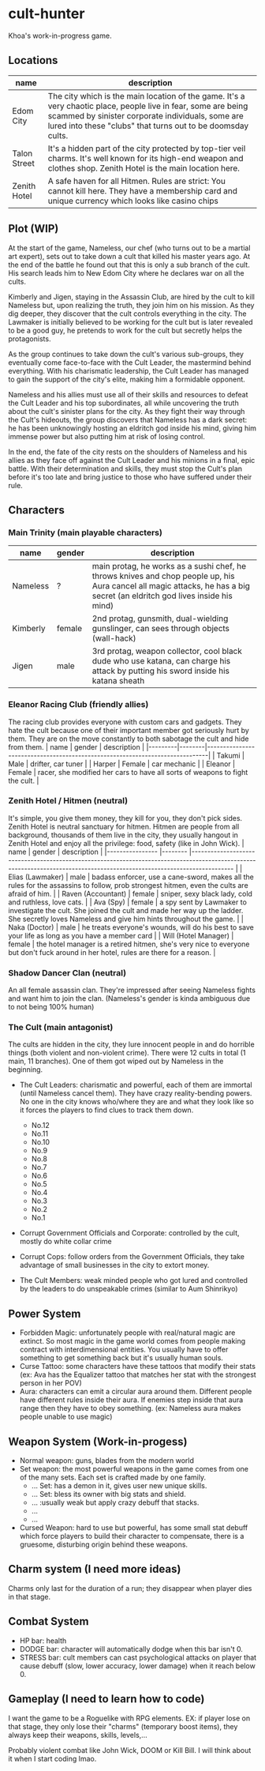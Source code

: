 # cult-hunter
Khoa's work-in-progress game.

## Locations
| name          	| description                                                                                                                                                                                                     	                    |
|---------------	|-----------------------------------------------------------------------------------------------------------------------------------------------------------------------------------------------------------------------------------	|
| Edom City 	        | The city which is the main location of the game. It's a very chaotic place, people live in fear, some are being scammed by sinister corporate individuals, some are lured into these "clubs" that turns out to be doomsday cults. 	|
| Talon Street  	| It's a hidden part of the city protected by top-tier veil charms. It's well known for its high-end weapon and clothes shop. Zenith Hotel is the main location here. |
| Zenith Hotel    	| A safe haven for all Hitmen. Rules are strict: You cannot kill here. They have a membership card and unique currency which looks like casino chips |                                                                                                                                                                                                     	|

## Plot (WIP)
At the start of the game, Nameless, our chef (who turns out to be a martial art expert), sets out to take down a cult that killed his master years ago. At the end of the battle he found out that this is only a sub branch of the cult. His search leads him to New Edom City where he declares war on all the cults.

Kimberly and Jigen, staying in the Assassin Club, are hired by the cult to kill Nameless but, upon realizing the truth, they join him on his mission. As they dig deeper, they discover that the cult controls everything in the city. The Lawmaker is initially believed to be working for the cult but is later revealed to be a good guy, he pretends to work for the cult but secretly helps the protagonists.

As the group continues to take down the cult's various sub-groups, they eventually come face-to-face with the Cult Leader, the mastermind behind everything. With his charismatic leadership, the Cult Leader has managed to gain the support of the city's elite, making him a formidable opponent.

Nameless and his allies must use all of their skills and resources to defeat the Cult Leader and his top subordinates, all while uncovering the truth about the cult's sinister plans for the city. As they fight their way through the Cult's hideouts, the group discovers that Nameless has a dark secret: he has been unknowingly hosting an eldritch god inside his mind, giving him immense power but also putting him at risk of losing control.

In the end, the fate of the city rests on the shoulders of Nameless and his allies as they face off against the Cult Leader and his minions in a final, epic battle. With their determination and skills, they must stop the Cult's plan before it's too late and bring justice to those who have suffered under their rule.

## Characters

### Main Trinity (main playable characters)
| name     	| gender 	| description                                                                                                                           	|
|----------	|--------	|---------------------------------------------------------------------------------------------------------------------------------------	|
| Nameless 	| ?   	        | main protag, he works as a sushi chef, he throws knives and chop people up, his Aura cancel all magic attacks, he has a big secret (an eldritch god lives inside his mind) 	|
| Kimberly 	| female 	| 2nd protag, gunsmith, dual-wielding gunslinger, can sees through objects (wall-hack)                                                  	|
| Jigen    	| male   	| 3rd protag, weapon collector, cool black dude who use katana, can charge his attack by putting his sword inside his katana sheath     	|

### Eleanor Racing Club (friendly allies)
The racing club provides everyone with custom cars and gadgets. They hate the cult because one of their important member got seriously hurt by them. They are on the move constantly to both sabotage the cult and hide from them.
| name    | gender | description                                                                  |
|---------|--------|------------------------------------------------------------------------------|
| Takumi  | Male   | drifter, car tuner                                                           |
| Harper  | Female | car mechanic                                                                 |
| Eleanor | Female | racer, she modified her cars to have all sorts of weapons to fight the cult. |

### Zenith Hotel / Hitmen (neutral)
It's simple, you give them money, they kill for you, they don't pick sides. Zenith Hotel is neutral sanctuary for hitmen. Hitmen are people from all background, thousands of them live in the city, they usually hangout in Zenith Hotel and enjoy all the privilege: food, safety (like in John Wick).
| name           	| gender 	| description                                                                                                                                                             	|
|----------------	|--------	|-------------------------------------------------------------------------------------------------------------------------------------------------------------------------	|
| Elias (Lawmaker)   	| male   	| badass enforcer, use a cane-sword, makes all the rules for the assassins to follow, prob strongest hitmen, even the cults are afraid of him.                         	|
| Raven (Accountant) 	| female 	| sniper, sexy black lady, cold and ruthless, love cats.                                                                                                                  	|
| Ava (Spy)            	| female 	| a spy sent by Lawmaker to investigate the cult. She joined the cult and made her way up the ladder. She secretly loves Nameless and give him hints throughout the game. 	|
| Naka (Doctor)         | male          | he treats everyone's wounds, will do his best to save your life as long as you have a member card     |
| Will (Hotel Manager) | female        | the hotel manager is a retired hitmen, she's very nice to everyone but don't fuck around in her hotel, rules are there for a reason.  |

### Shadow Dancer Clan (neutral)
An all female assassin clan. They're impressed after seeing Nameless fights and want him to join the clan. (Nameless's gender is kinda ambiguous due to not being 100% human)

### The Cult (main antagonist)
The cults are hidden in the city, they lure innocent people in and do horrible things (both violent and non-violent crime).
There were 12 cults in total (1 main, 11 branches). One of them got wiped out by Nameless in the beginning.
- The Cult Leaders: charismatic and powerful, each of them are immortal (until Nameless cancel them). They have crazy reality-bending powers. No one in the city knows who/where they are and what they look like so it forces the players to find clues to track them down.
	+ No.12
	+ No.11
	+ No.10
	+ No.9
	+ No.8
	+ No.7
	+ No.6
	+ No.5
	+ No.4
	+ No.3
	+ No.2
	+ No.1
  
- Corrupt Government Officials and Corporate: controlled by the cult, mostly do white collar crime
- Corrupt Cops: follow orders from the Government Officials, they take advantage of small businesses in the city to extort money.
- The Cult Members: weak minded people who got lured and controlled by the leaders to do unspeakable crimes (similar to Aum Shinrikyo)

## Power System
- Forbidden Magic: unfortunately people with real/natural magic are extinct. So most magic in the game world comes from people making contract with interdimensional entities. You usually have to offer something to get something back but it's usually human souls.
- Curse Tattoo: some characters have these tattoos that modify their stats (ex: Ava has the Equalizer tattoo that matches her stat with the strongest person in her POV)
- Aura: characters can emit a circular aura around them. Different people have different rules inside their aura. If enemies step inside that aura range then they have to obey something. (ex: Nameless aura makes people unable to use magic)

## Weapon System (Work-in-progess)
- Normal weapon: guns, blades from the modern world
- Set weapon: the most powerful weapons in the game comes from one of the many sets. Each set is crafted made by one family.
	+ ... Set: has a demon in it, gives user new unique skills.
	+ ... Set: bless its owner with big stats and shield.
	+ ... :usually weak but apply crazy debuff that stacks.
	+ ...
	+ ...
- Cursed Weapon: hard to use but powerful, has some small stat debuff which force players to build their character to compensate, there is a gruesome, disturbing origin behind these weapons.

## Charm system (I need more ideas)
Charms only last for the duration of a run; they disappear when player dies in that stage.

## Combat System
- HP bar: health
- DODGE bar: character will automatically dodge when this bar isn't 0.
- STRESS bar: cult members can cast psychological attacks on player that cause debuff (slow, lower accuracy, lower damage) when it reach below 0.

## Gameplay (I need to learn how to code)
I want the game to be a Roguelike with RPG elements.
EX: if player lose on that stage, they only lose their "charms" (temporary boost items), they always keep their weapons, skills, levels,...

Probably violent combat like John Wick, DOOM or Kill Bill. I will think about it when I start coding lmao.



